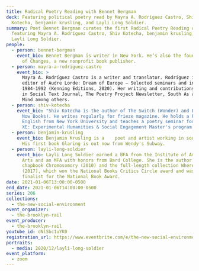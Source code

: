 ```yaml
---
title: Radical Poetry Reading with Bennet Bergman
deck: Featuring political poetry read by Mayra A. Rodríguez Castro, Shiv
  Kotecha, benjamin krusling, and Layli Long Soldier.
summary: Poet Bennet Bergman curates the first Radical Poetry Reading of 2021,
  featuring Mayra A. Rodríguez Castro, Shiv Kotecha, benjamin krusling, and
  Layli Long Soldier.
people:
  - person: bennet-bergman
    event_bio: Bennet Bergman is writer in New York. He’s also the founding editor
      of Changes, a new nonprofit book publisher.
  - person: mayra-a-rodriguez-castro
    event_bio: >
      Mayra A. Rodríguez Castro is a writer and translator. Rodríguez is the
      editor of Audre Lorde: Dream of Europe – Selected seminars and interviews:
      1984-1992 (Kenning Editions, 2020). Her writing and contributions appear
      in Social Text Journal, The Poetry Project Newsletter, South As a State of
      Mind among others.
  - person: shiv-kotecha
    event_bio: "Shiv Kotecha is the author of The Switch (Wonder) and EXTRIGUE (Make
      Now Books). He writes regularly for frieze magazine. He holds a PhD in
      English from New York University and teaches a poetry seminar for NYU’s
      XE: Experimental Humanities & Social Engagement Master's program. "
  - person: benjamin-krusling
    event_bio: Benjamin Krusling is a    poet and artist working in sound and video.
      His first book Glaring is out now from Wendy's Subway.
  - person: layli-long-soldier
    event_bio: Layli Long Soldier earned a BFA from the Institute of American Indian
      Arts and an MFA with honors from Bard College. She is the author of the
      chapbook Chromosomory (2010) and the full-length collection Whereas
      (2017), which won the National Books Critics Circle award and was a
      finalist for the National Book Award.
date: 2021-01-06T13:00:00-0500
end_date: 2021-01-06T14:00:00-0500
series: 206
collections:
  - the-new-social-environment
event_organizer:
  - the-brooklyn-rail
event_producer:
  - the-brooklyn-rail
youtube_id: dNlSbc1uYK0
registration_url: https://www.eventbrite.com/e/the-new-social-environment-211-radical-poetry-with-bennet-bergman-tickets-133873815185
portraits:
  - media: 2020/12/layli-long-soldier
event_platform:
  - zoom
---
```


